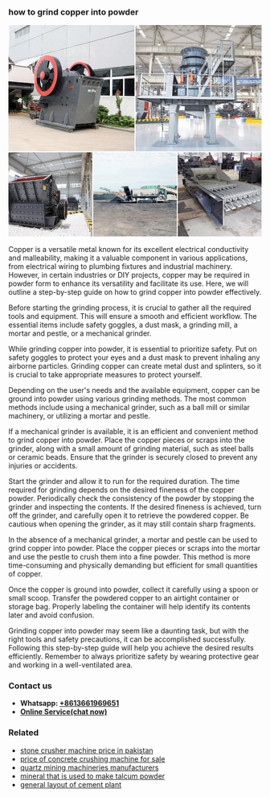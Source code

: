 <h3>how to grind copper into powder</h3><img src='1708309609.jpg' alt=''><p>Copper is a versatile metal known for its excellent electrical conductivity and malleability, making it a valuable component in various applications, from electrical wiring to plumbing fixtures and industrial machinery. However, in certain industries or DIY projects, copper may be required in powder form to enhance its versatility and facilitate its use. Here, we will outline a step-by-step guide on how to grind copper into powder effectively.</p><p>Before starting the grinding process, it is crucial to gather all the required tools and equipment. This will ensure a smooth and efficient workflow. The essential items include safety goggles, a dust mask, a grinding mill, a mortar and pestle, or a mechanical grinder.</p><p>While grinding copper into powder, it is essential to prioritize safety. Put on safety goggles to protect your eyes and a dust mask to prevent inhaling any airborne particles. Grinding copper can create metal dust and splinters, so it is crucial to take appropriate measures to protect yourself.</p><p>Depending on the user's needs and the available equipment, copper can be ground into powder using various grinding methods. The most common methods include using a mechanical grinder, such as a ball mill or similar machinery, or utilizing a mortar and pestle.</p><p>If a mechanical grinder is available, it is an efficient and convenient method to grind copper into powder. Place the copper pieces or scraps into the grinder, along with a small amount of grinding material, such as steel balls or ceramic beads. Ensure that the grinder is securely closed to prevent any injuries or accidents.</p><p>Start the grinder and allow it to run for the required duration. The time required for grinding depends on the desired fineness of the copper powder. Periodically check the consistency of the powder by stopping the grinder and inspecting the contents. If the desired fineness is achieved, turn off the grinder, and carefully open it to retrieve the powdered copper. Be cautious when opening the grinder, as it may still contain sharp fragments.</p><p>In the absence of a mechanical grinder, a mortar and pestle can be used to grind copper into powder. Place the copper pieces or scraps into the mortar and use the pestle to crush them into a fine powder. This method is more time-consuming and physically demanding but efficient for small quantities of copper.</p><p>Once the copper is ground into powder, collect it carefully using a spoon or small scoop. Transfer the powdered copper to an airtight container or storage bag. Properly labeling the container will help identify its contents later and avoid confusion.</p><p>Grinding copper into powder may seem like a daunting task, but with the right tools and safety precautions, it can be accomplished successfully. Following this step-by-step guide will help you achieve the desired results efficiently. Remember to always prioritize safety by wearing protective gear and working in a well-ventilated area.</p><h3>Contact us</h3><ul><li><strong>Whatsapp:&nbsp;<a href="https://wa.me/8613661969651">+8613661969651</a></strong></li><li><a href="https://swt.shibang-china.com/?git&amp;zhl&amp;how to grind copper into powder"><strong>Online Service(chat now)</strong></a></li></ul><h3>Related</h3><ul><li><a href='stone crusher machine price in pakistan.md'>stone crusher machine price in pakistan</a></li><li><a href='price of concrete crushing machine for sale.md'>price of concrete crushing machine for sale</a></li><li><a href='quartz mining machineries manufacturers.md'>quartz mining machineries manufacturers</a></li><li><a href='mineral that is used to make talcum powder.md'>mineral that is used to make talcum powder</a></li><li><a href='general layout of cement plant.md'>general layout of cement plant</a></li></ul>